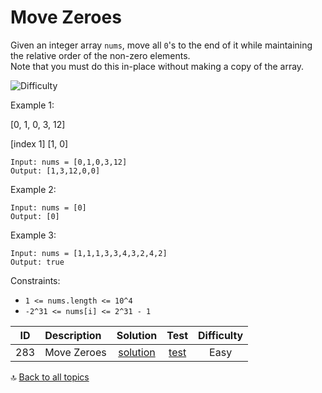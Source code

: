 [//]: # (Copyright [2023] [Anton Kotler kotler.developer@gmail.com] License MIT)

# Move Zeroes

Given an integer array `nums`, move all `0`'s to the end of it while maintaining the relative order of the non-zero
elements.  
Note that you must do this in-place without making a copy of the array.

![Difficulty](https://img.shields.io/badge/Difficulty-Easy-61904f)

Example 1:

[0, 1, 0, 3, 12]

[index 1]
[1, 0]

```
Input: nums = [0,1,0,3,12]
Output: [1,3,12,0,0]
```

Example 2:

```
Input: nums = [0]
Output: [0]
```

Example 3:

```
Input: nums = [1,1,1,3,3,4,3,2,4,2]
Output: true
```

Constraints:

- `1 <= nums.length <= 10^4`
- `-2^31 <= nums[i] <= 2^31 - 1`

| ID  | Description |           Solution           |                                       Test                                       | Difficulty |
|:---:|:------------|:----------------------------:|:--------------------------------------------------------------------------------:|:----------:|
| 283 | Move Zeroes | [solution](./Solution283.kt) | [test](../../../../../../src/test/kotlin/exercise/easy/id283/Solution283Test.kt) |    Easy    |

:top: [Back to all topics](https://github.com/kotler-dev/kotlin-leetcode)
